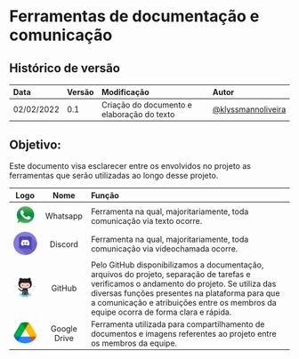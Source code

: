 # Ferramentas de documentação e comunicação

## Histórico de versão

|    Data    | Versão |                Modificação                |       Autor        |
| :-------- | :---- | :--------------------------------------- | :---------------- |
| 02/02/2022 |  0.1   | Criação do documento e elaboração do texto |  [@klyssmannoliveira](https://github.com/klyssmannoliveira)   |


## Objetivo:

Este documento visa esclarecer entre os envolvidos no projeto as ferramentas que serão utilizadas ao longo desse projeto.

| Logo | Nome | Função |
| :---: | :---:| :--- |
| <img width=100 style="border-radius:50%" src="../assets/logos/wpppng.png" width="100" style="border-radius: 50%"/> | Whatsapp | Ferramenta na qual, majoritariamente, toda comunicação via texto ocorre. |
| <img width=100 style="border-radius:50%" src="../assets/logos/discordpng.png" width="100" style="border-radius: 50%"/> | Discord | Ferramenta na qual, majoritariamente, toda comunicação via videochamada ocorre. |
| <img width=100 style="border-radius:50%" src="../assets/logos/githubpng.png" width="100" style="border-radius: 50%"/> | GitHub | Pelo GitHub disponibilizamos a documentação, arquivos do projeto, separação de tarefas e verificamos o andamento do projeto. Se utiliza das diversas funções presentes na plataforma para que a comunicação e atribuições entre os membros da equipe ocorra de forma clara e rápida. |
| <img width=100 style="border-radius:50%" src="../assets/logos/drivepng.png" width="100" style="border-radius: 50%"/> | Google Drive | Ferramenta utilizada para compartilhamento de documentos e imagens referentes ao projeto entre os membros da equipe. |
